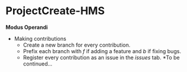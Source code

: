 # ProjectCreate-HMS
**Modus Operandi**
* Making contributions
  * Create a new branch for every contribution.
  * Prefix each branch with *f* if adding a feature and *b* if fixing bugs.
  * Register every contribution as an issue in the *issues* tab.
*To be continued...